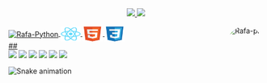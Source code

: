 
<div align="center">
  <a href="https://github.com/rafaellecristine">
  <img height="167em" src="https://github-readme-stats.vercel.app/api?username=rafaellecristine&show_icons=true&theme=cobalt&include_all_commits=true&count_private=true"/>
  <img height="167em" src="https://github-readme-stats.vercel.app/api/top-langs/?username=rafaellecristine&layout=compact&langs_count=7&theme=cobalt"/>
</div>
</div>
</div>
<div style="display: inline_block"><br>
  <img align="center" alt="Rafa-Python" height="30" width="40" src="https://img.icons8.com/color/48/000000/python--v2.png">
  <img align="center" alt="Rafa-React" height="30" width="40" src="https://raw.githubusercontent.com/devicons/devicon/master/icons/react/react-original.svg">
  <img align="center" alt="Rafa-HTML" height="30" width="40" src="https://raw.githubusercontent.com/devicons/devicon/master/icons/html5/html5-original.svg">
  <img align="center" alt="Rafa-CSS" height="30" width="40" src="https://raw.githubusercontent.com/devicons/devicon/master/icons/css3/css3-original.svg">
  <img align="right" alt="Rafa-pic" height="150" style="border-radius:50px;" src="https://media.discordapp.net/attachments/912686424497733667/912688404599287848/olafs-frozen-adventure-olaf.gif?width=421&height=364">
</div>
  ##
 
<div> 
  <a href="https://www.youtube.com/channel/UCnh-aSUvb6snO2Rr65cd3PA" target="_blank"><img src="https://img.shields.io/badge/YouTube-FF0000?style=for-the-badge&logo=youtube&logoColor=white" target="_blank"></a>
  <a href="https://instagram.com/r_faelle" target="_blank"><img src="https://img.shields.io/badge/-Instagram-%23E4405F?style=for-the-badge&logo=instagram&logoColor=white" target="_blank"></a>
 	<a href="https://api.whatsapp.com/send?phone=+5512992402041&text=Olá, Rafaelle!" target="_blank"><img src="https://img.shields.io/badge/WhatsApp-25D366?style=for-the-badge&logo=whatsapp&logoColor=white" target="_blank"></a>
  <a href="https://discord.gg/yw5FYT6g" target="_blank"><img src="https://img.shields.io/badge/Discord-7289DA?style=for-the-badge&logo=discord&logoColor=white" target="_blank"></a> 
  <a href = "mailto:rafaelle.dev@gmail.com"><img src="https://img.shields.io/badge/-Gmail-%23333?style=for-the-badge&logo=gmail&logoColor=white" target="_blank"></a>
  <a href="https://www.linkedin.com/in/rafaellecristine" target="_blank"><img src="https://img.shields.io/badge/-LinkedIn-%230077B5?style=for-the-badge&logo=linkedin&logoColor=white" target="_blank"></a> 
  
  ![Snake animation](https://github.com/rafaellecristine/rafaellecristine/blob/output/github-contribution-grid-snake.svg)
 
</div>
